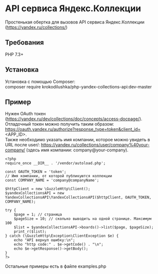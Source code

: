 # API сервиса Яндекс.Коллекции
Простенькая обертка для вызовов API сервиса Яндекс.Коллекции (https://yandex.ru/collections/)
  
## Требования  
PHP 7.3+  
  
## Установка
Установка с помощью Composer:  
    composer require krokodilushka/php-yandex-collections-api:dev-master  
  
## Пример
Нужен OAuth токен (https://yandex.ru/dev/collections/doc/concepts/access-docpage/).  
Отладочный токен можно получить таким образом: https://oauth.yandex.ru/authorize?response_type=token&client_id=<APP_ID>.  
Также необходимо указать имя компании, которое можно увидеть в URL после user/: https://yandex.ru/collections/user/company%40your-company/ (здесь имя компании: company@your-company).  
  
    <?php
    require_once __DIR__ . '/vendor/autoload.php';
    
    const OAUTH_TOKEN = 'token';
    // Имя компании, от которой публикуются коллекции
    const COMPANY_NAME = 'company@companyName';

    $httpClient = new \GuzzleHttp\Client();
    $yandexCollectionsAPI = new YandexCollectionsAPI\YandexCollectionsAPI($httpClient, OAUTH_TOKEN, COMPANY_NAME);
    
    try {
        $page = 1; // страница
        $pageSize = 10; // сколько выводить на одной странице. Максимум 100
        $list = $yandexCollectionsAPI->boards()->list($page, $pageSize);
        print_r($list);
    } catch (\GuzzleHttp\Exception\ClientException $e) {
        echo "API вернул ошибку:\n";
        echo "http code:" . $e->getCode() . "\n";
        echo $e->getResponse()->getBody();
    }
    ?>  
    
Остальные примеры есть в файле examples.php
